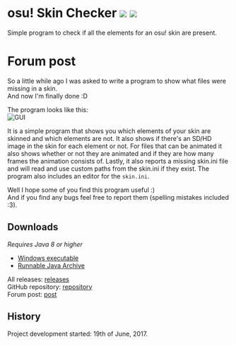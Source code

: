 # osu! Skin Checker ![](https://img.shields.io/github/release/RoanH/osuSkinChecker.svg) ![](https://img.shields.io/github/downloads/RoanH/osuSkinChecker/total.svg)
Simple program to check if all the elements for an osu! skin are present.

# Forum post
So a little while ago I was asked to write a program to show what files were missing in a skin.<br>
And now I'm finally done :D

The program looks like this:<br>
![GUI](https://i.imgur.com/B4HYyyD.png)

It is a simple program that shows you which elements of your skin are skinned and which elements are not. It also shows if there's an SD/HD image in the skin for each element or not. For files that can be animated it also shows whether or not they are animated and if they are how many frames the animation consists of. Lastly, it also reports a missing skin.ini file and will read and use custom paths from the skin.ini if they exist. The program also includes an editor for the `skin.ini`.

Well I hope some of you find this program useful :)<br>
And if you find any bugs feel free to report them (spelling mistakes included :3).

## Downloads
_Requires Java 8 or higher_    
- [Windows executable](https://github.com/RoanH/osuSkinChecker/releases/download/v3.0/SkinChecker-v3.0.exe)<br>
- [Runnable Java Archive](https://github.com/RoanH/osuSkinChecker/releases/download/v3.0/SkinChecker-v3.0.jar)

All releases: [releases](https://github.com/RoanH/osuSkinChecker/releases)<br>
GitHub repository: [repository](https://github.com/RoanH/osuSkinChecker)<br>
Forum post: [post](https://osu.ppy.sh/community/forums/topics/617168)

## History
Project development started: 19th of June, 2017.
